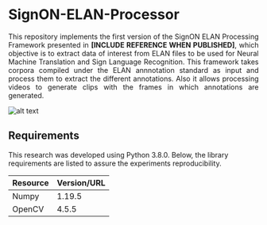 # SignON-ELAN-Processor
<p align="justify">
This repository implements the first version of the SignON ELAN Processing Framework presented in <strong>[INCLUDE REFERENCE WHEN PUBLISHED]</strong>, which objective is to extract data of interest from ELAN files to be used for Neural Machine Translation and Sign Language Recognition. This framework takes corpora compiled under the ELAN annnotation standard as input and process them to extract the different annotations. Also it allows processing videos to generate clips with the frames in which annotations are generated. 
</p>

![alt text](https://github.com/signon-project-wp4/SignON-ELAN-Processor/blob/main/img/folder_structure_chapter_v2.png)
## Requirements
This research was developed using Python 3.8.0. Below, the library requirements are listed to assure the experiments reproducibility.

| Resource | Version/URL |
| ------------- | ------------- |
| Numpy | 1.19.5 |
| OpenCV | 4.5.5 |
